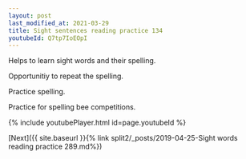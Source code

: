 ```yaml
---
layout: post
last_modified_at: 2021-03-29
title: Sight sentences reading practice 134
youtubeId: Q7tp7IoEOpI
---
```

 
 
Helps to learn sight words and their spelling.

Opportunitiy to repeat the spelling. 

Practice spelling. 
 
Practice for spelling bee competitions. 
 
{% include youtubePlayer.html id=page.youtubeId %}
 
 

[Next]({{ site.baseurl }}{% link  split2/_posts/2019-04-25-Sight words reading practice 289.md%})
 
